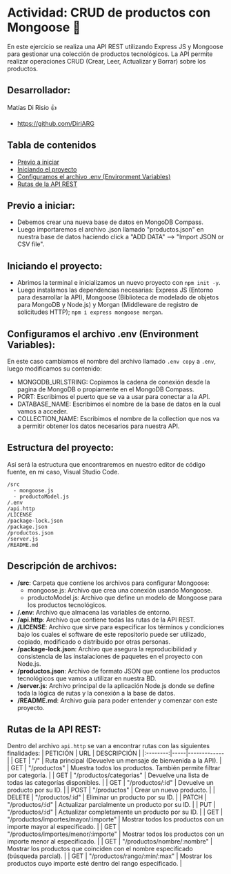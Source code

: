 # Actividad: CRUD de productos con Mongoose 🧐
En este ejercicio se realiza una API REST utilizando Express JS y Mongoose para gestionar una colección de productos tecnológicos. La API permite realizar operaciones CRUD (Crear, Leer, Actualizar y Borrar) sobre los productos.

## Desarrollador:
Matías Di Risio 👍 
- https://github.com/DiriARG

## Tabla de contenidos
- [Previo a iniciar](#previo-a-iniciar)
- [Iniciando el proyecto](#iniciando-el-proyecto)
- [Configuramos el archivo .env (Environment Variables)](#configuramos-el-archivo-env-environment-variables)
- [Rutas de la API REST](#rutas-de-la-api-rest)

## Previo a iniciar:
- Debemos crear una nueva base de datos en MongoDB Compass.
- Luego importaremos el archivo .json llamado "productos.json" en nuestra base de datos haciendo click a "ADD DATA" --> "Import JSON or CSV file".

## Iniciando el proyecto:
- Abrimos la terminal e inicializamos un nuevo proyecto con `npm init -y`.
- Luego instalamos las dependencias necesarias: Express JS (Entorno para desarrollar la API), Mongoose (Biblioteca de modelado de objetos para MongoDB y Node.js) y Morgan (Middleware de registro de solicitudes HTTP); `npm i express mongoose morgan`.

## Configuramos el archivo .env (Environment Variables):
En este caso cambiamos el nombre del archivo llamado `.env copy` a `.env`, luego modificamos su contenido:
- MONGODB_URLSTRING: Copiamos la cadena de conexión desde la pagina de MongoDB o propiamente en el MongoDB Compass.
- PORT: Escribimos el puerto que se va a usar para conectar a la API.
- DATABASE_NAME: Escribimos el nombre de la base de datos en la cual vamos a acceder.
- COLLECTION_NAME: Escribimos el nombre de la collection que nos va a permitir obtener los datos necesarios para nuestra API.

## Estructura del proyecto:
Así será la estructura que encontraremos en nuestro editor de código fuente, en mi caso, Visual Studio Code.
```plaintext
/src
  - mongoose.js
  - productoModel.js
/.env
/api.http
/LICENSE
/package-lock.json
/package.json
/productos.json
/server.js
/README.md
```
## Descripción de archivos:
- **/src**: Carpeta que contiene los archivos para configurar Mongoose:
  - mongoose.js: Archivo que crea una conexión usando Mongoose.
  - productoModel.js: Archivo que define un modelo de Mongoose para los productos tecnológicos.
- **/.env**: Archivo que almacena las variables de entorno.
- **/api.http**: Archivo que contiene todas las rutas de la API REST.
- **/LICENSE**: Archivo que sirve para especificar los términos y condiciones bajo los cuales el software de este repositorio puede ser utilizado, copiado, modificado o distribuido por otras personas.
- **/package-lock.json**: Archivo que asegura la reproducibilidad y consistencia de las instalaciones de paquetes en el proyecto con Node.js.
- **/productos.json**: Archivo de formato JSON que contiene los productos tecnológicos que vamos a utilizar en nuestra BD.
- **/server.js**: Archivo principal de la aplicación Node.js donde se define toda la lógica de rutas y la conexión a la base de datos.
- **/README.md**: Archivo guía para poder entender y comenzar con este proyecto.

## Rutas de la API REST:
Dentro del archivo `api.http` se van a encontrar rutas con las siguientes finalidades:
| PETICIÓN | URL | DESCRIPCIÓN |
|:--------:|-----|-------------|
| GET | "/" | Ruta principal (Devuelve un mensaje de bienvenida a la API). |
| GET | "/productos" | Muestra todos los productos. También permite filtrar por categoría. |
| GET | "/productos/categorias" | Devuelve una lista de todas las categorías disponibles. |
| GET | "/productos/:id" | Devuelve un producto por su ID. |
| POST | "/productos" | Crear un nuevo producto. |
| DELETE | "/productos/:id" | Eliminar un producto por su ID. |
| PATCH | "/productos/:id" | Actualizar parcialmente un producto por su ID. |
| PUT | "/productos/:id" | Actualizar completamente un producto por su ID. |
| GET | "/productos/importes/mayor/:importe" | Mostrar todos los productos con un importe mayor al especificado. |
| GET | "/productos/importes/menor/:importe" | Mostrar todos los productos con un importe menor al especificado. |
| GET | "/productos/nombre/:nombre" | Mostrar los productos que coinciden con el nombre especificado (búsqueda parcial). |
| GET | "/productos/rango/:min/:max" | Mostrar los productos cuyo importe esté dentro del rango especificado. |


